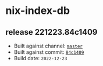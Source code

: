 # nix-index-db
## release 221223.84c1409
- Built against channel: [`master`](https://github.com/nixos/nixpkgs/tree/master)
- Built against commit: [`84c1409`](https://github.com/NixOS/nixpkgs/commit/84c140962765ac2820d9f78e720f13ace5c40a96)
- Build date: `2022-12-23`
